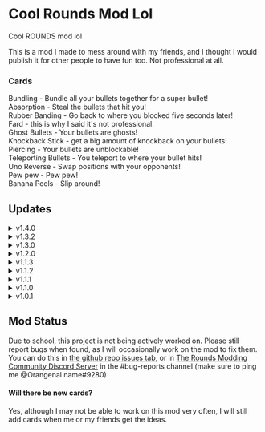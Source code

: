 
# Cool Rounds Mod Lol
Cool ROUNDS mod lol

This is a mod I made to mess around with my friends, and I thought I would publish it for other people to have fun too.
Not professional at all.

### Cards
Bundling - Bundle all your bullets together for a super bullet!<br />
Absorption - Steal the bullets that hit you!<br />
Rubber Banding - Go back to where you blocked five seconds later!<br />
Fard - this is why I said it's not professional.<br />
Ghost Bullets - Your bullets are ghosts!<br />
Knockback Stick - get a big amount of knockback on your bullets!<br />
Piercing - Your bullets are unblockable!<br />
Teleporting Bullets - You teleport to where your bullet hits!<br />
Uno Reverse - Swap positions with your opponents!<br />
Pew pew - Pew pew!<br />
Banana Peels - Slip around!<br />

## Updates

<details>
<summary>v1.4.0</summary>
 - Added banana peels card<br />
 - Changed how timer works on rubber banding
</details>

<details>
<summary>v1.3.2</summary>
 - Removed unfinished card that was accidentally in the release<br />
</details>

<details>
<summary>v1.3.0</summary>
 - Made card art for pew pew <br />
 - Changed card art for fard bullets <br />
 - Added a volume slider in mod options <br />
 - Added a random chance for a different sound to play on fard bullets <br />
 - Made Uno Reverse choose a random enemy instead of the same one <br />
</details>

<details>
<summary>v1.2.0</summary>
 - Finally added a new card (pew) <br />
</details>

<details>
<summary>v1.1.3</summary>
 - Fixed the incorrect visible stats for Uno Reverse and Ghost Bullet cards <br />
</details>

<details>
<summary>v1.1.2</summary>
 - Added card art for Absorption <br />
</details>

<details>
<summary>v1.1.1</summary>
 - Removed unnecessary code that I copied from someone else <br />
 - Made logging for card adding, setting up, and removal all only in debug build <br />
</details>

<details>
<summary>v1.1.0</summary>
 - Added Absorption <br />
</details>

<details>
<summary>v1.0.1</summary>
 - Added missing dependency <br />
</details>

## Mod Status
Due to school, this project is not being actively worked on. Please still report bugs when found, as I will occasionally work on the mod to fix them. You can do this in [the github repo issues tab,](https://github.com/Orangenal-name/CoolRoundsModLol/issues) or in [The Rounds Modding Community Discord Server](https://discord.gg/edegxT9CJH) in the #bug-reports channel (make sure to ping me @Orangenal name#9280)
#### Will there be new cards?
Yes, although I may not be able to work on this mod very often, I will still add cards when me or my friends get the ideas.
